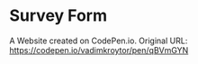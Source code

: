 # Survey Form

A Website created on CodePen.io. Original URL: 
https://codepen.io/vadimkroytor/pen/qBVmGYN


